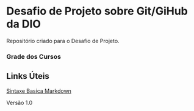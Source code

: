 # Desafio de Projeto sobre Git/GiHub da DIO
Repositório criado para o Desafio de Projeto.

### Grade dos Cursos

## Links Úteis
[Sintaxe Basica Markdown](https://www.markdownguide.org/basic-syntax/)

Versão 1.0
